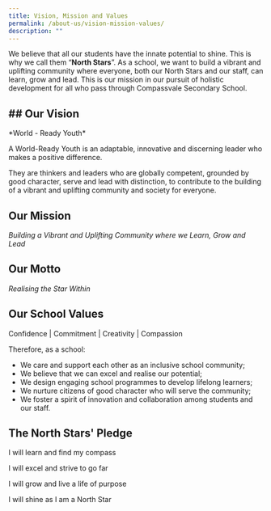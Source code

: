 ```yaml
---
title: Vision, Mission and Values
permalink: /about-us/vision-mission-values/
description: ""
---
```

<style>
.center {
 text-align: center
}
</style>

We believe that all our students have the innate potential to shine.  This is why we call them “**North Stars**”.  As a school, we want to build a vibrant and uplifting community where everyone, both our North Stars and our staff, can learn, grow and lead.  This is our mission in our pursuit of holistic development for all who pass through Compassvale Secondary School. 


<h2>
## Our Vision </h2>
*World - Ready Youth*



 A World-Ready Youth is an adaptable, innovative and discerning leader who makes a positive difference. 

They are thinkers and leaders who are globally competent, grounded by good character, serve and lead with distinction, to contribute to the building of a vibrant and uplifting community and society for everyone. 

	
## Our Mission 
  
_Building a Vibrant and Uplifting Community where we Learn, Grow and Lead_ 

## Our Motto
*Realising the Star Within*

## Our School Values
Confidence | Commitment | Creativity | Compassion


Therefore, as a school:
* We care and support each other as an inclusive school community;
* We believe that we can excel and realise our potential;
* We design engaging school programmes to develop lifelong learners;
* We nurture citizens of good character who will serve the community;
*	We foster a spirit of innovation and collaboration among students and our staff.


	
## The North Stars' Pledge


I will learn and find my compass

I will excel and strive to go far

I will grow and live a life of purpose

I will shine as I am a North Star 